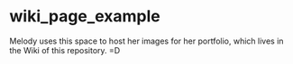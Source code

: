 # wiki_page_example
Melody uses this space to host her images for her portfolio, which lives in the Wiki of this repository. =D

